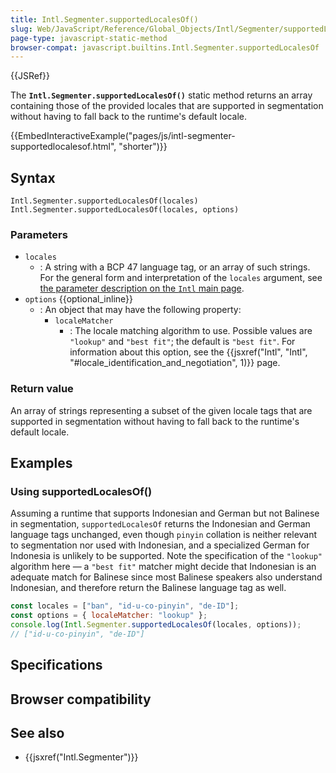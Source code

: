 ```yaml
---
title: Intl.Segmenter.supportedLocalesOf()
slug: Web/JavaScript/Reference/Global_Objects/Intl/Segmenter/supportedLocalesOf
page-type: javascript-static-method
browser-compat: javascript.builtins.Intl.Segmenter.supportedLocalesOf
---
```


{{JSRef}}

The **`Intl.Segmenter.supportedLocalesOf()`** static method returns an array containing those of the provided locales that are supported in segmentation without having to fall back to the runtime's default locale.

{{EmbedInteractiveExample("pages/js/intl-segmenter-supportedlocalesof.html", "shorter")}}

## Syntax

```js-nolint
Intl.Segmenter.supportedLocalesOf(locales)
Intl.Segmenter.supportedLocalesOf(locales, options)
```

### Parameters

- `locales`
  - : A string with a BCP 47 language tag, or an array of such strings. For the general form and interpretation of the `locales` argument, see [the parameter description on the `Intl` main page](/Web/JavaScript/Reference/Global_Objects/Intl#locales_argument).
- `options` {{optional_inline}}
  - : An object that may have the following property:
    - `localeMatcher`
      - : The locale matching algorithm to use. Possible values are `"lookup"` and `"best fit"`; the default is `"best fit"`. For information about this option, see the {{jsxref("Intl", "Intl", "#locale_identification_and_negotiation", 1)}} page.

### Return value

An array of strings representing a subset of the given locale tags that are supported in segmentation without having to fall back to the runtime's default locale.

## Examples

### Using supportedLocalesOf()

Assuming a runtime that supports Indonesian and German but not Balinese in segmentation, `supportedLocalesOf` returns the Indonesian and German language tags unchanged, even though `pinyin` collation is neither relevant to segmentation nor used with Indonesian, and a specialized German for Indonesia is unlikely to be supported. Note the specification of the `"lookup"` algorithm here — a `"best fit"` matcher might decide that Indonesian is an adequate match for Balinese since most Balinese speakers also understand Indonesian, and therefore return the Balinese language tag as well.

```js
const locales = ["ban", "id-u-co-pinyin", "de-ID"];
const options = { localeMatcher: "lookup" };
console.log(Intl.Segmenter.supportedLocalesOf(locales, options));
// ["id-u-co-pinyin", "de-ID"]
```

## Specifications



## Browser compatibility



## See also

- {{jsxref("Intl.Segmenter")}}
